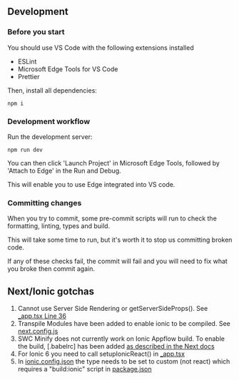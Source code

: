 ## Development

### Before you start

You should use VS Code with the following extensions installed

- ESLint
- Microsoft Edge Tools for VS Code
- Prettier

Then, install all dependencies:

```
npm i
```

### Development workflow

Run the development server:

```
npm run dev
```

You can then click 'Launch Project' in Microsoft Edge Tools, followed by 'Attach to Edge' in the Run and Debug.

This will enable you to use Edge integrated into VS code.

### Committing changes

When you try to commit, some pre-commit scripts will run to check the formatting, linting, types and build.

This will take some time to run, but it's worth it to stop us committing broken code.

If any of these checks fail, the commit will fail and you will need to fix what you broke then commit again.

## Next/Ionic gotchas

1. Cannot use Server Side Rendering or getServerSideProps(). See [\_app.tsx Line 36](./pages/_app.tsx)
2. Transpile Modules have been added to enable ionic to be compiled. See [next.config.js](./next.config.js)
3. SWC Minify does not currently work on Ionic Appflow build. To enable the build, [.babelrc] has been added [as described in the Next docs](https://nextjs.org/docs/messages/failed-loading-swc)
4. For Ionic 6 you need to call setupIonicReact() in [\_app.tsx](./pages/_app.tsx)
5. In [ionic.config.json](./ionic.config.json) the type needs to be set to custom (not react) which requires a "build:ionic" script in [package.json](./package.json)
